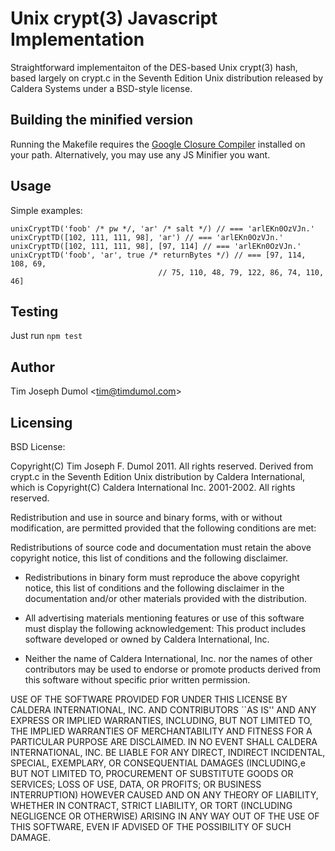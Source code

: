 Unix crypt(3) Javascript Implementation
=======================================

Straightforward implementaiton of the DES-based Unix crypt(3) hash, based largely on crypt.c in the Seventh Edition Unix distribution released by Caldera Systems under a BSD-style license.

Building the minified version
-----------------------------

Running the Makefile requires the [Google Closure Compiler](http://code.google.com/closure/compiler/)
installed on your path. Alternatively, you may use any JS Minifier you want.

Usage
-----

Simple examples:

    unixCryptTD('foob' /* pw */, 'ar' /* salt */) // === 'arlEKn0OzVJn.'
    unixCryptTD([102, 111, 111, 98], 'ar') // === 'arlEKn0OzVJn.'
    unixCryptTD([102, 111, 111, 98], [97, 114] // === 'arlEKn0OzVJn.'
    unixCryptTD('foob', 'ar', true /* returnBytes */) // === [97, 114, 108, 69,
                                     // 75, 110, 48, 79, 122, 86, 74, 110, 46]

Testing
-------

Just run `npm test`

Author
------

Tim Joseph Dumol <[tim@timdumol.com](mailto:tim@timdumol.com)>

Licensing
---------

BSD License:

Copyright(C) Tim Joseph F. Dumol 2011. All rights reserved.
Derived from crypt.c in the Seventh Edition Unix distribution by Caldera International, which is Copyright(C) Caldera International Inc. 2001-2002. All rights reserved.

Redistribution and use in source and binary forms, with or without modification, are permitted provided that the following conditions are met:

Redistributions of source code and documentation must retain the above copyright notice, this list of conditions and the following disclaimer.

* Redistributions in binary form must reproduce the above copyright notice, this list of conditions and the following disclaimer in the documentation and/or other materials provided with the distribution.

* All advertising materials mentioning features or use of this software must display the following acknowledgement: This product includes software developed or owned by Caldera International, Inc.

* Neither the name of Caldera International, Inc. nor the names of other contributors may be used to endorse or promote products derived from this software without specific prior written permission.

USE OF THE SOFTWARE PROVIDED FOR UNDER THIS LICENSE BY CALDERA INTERNATIONAL, INC. AND CONTRIBUTORS ``AS IS'' AND ANY EXPRESS OR IMPLIED WARRANTIES, INCLUDING, BUT NOT LIMITED TO, THE IMPLIED WARRANTIES OF MERCHANTABILITY AND FITNESS FOR A PARTICULAR PURPOSE ARE DISCLAIMED. IN NO EVENT SHALL CALDERA INTERNATIONAL, INC. BE LIABLE FOR ANY DIRECT, INDIRECT INCIDENTAL, SPECIAL, EXEMPLARY, OR CONSEQUENTIAL DAMAGES (INCLUDING,e BUT NOT LIMITED TO, PROCUREMENT OF SUBSTITUTE GOODS OR SERVICES; LOSS OF USE, DATA, OR PROFITS; OR BUSINESS INTERRUPTION) HOWEVER CAUSED AND ON ANY THEORY OF LIABILITY, WHETHER IN CONTRACT, STRICT LIABILITY, OR TORT (INCLUDING NEGLIGENCE OR OTHERWISE) ARISING IN ANY WAY OUT OF THE USE OF THIS SOFTWARE, EVEN IF ADVISED OF THE POSSIBILITY OF SUCH DAMAGE.

